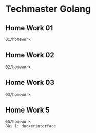 # Techmaster Golang
## Home Work 01
```text
01/homework
```
## Home Work 02
```text
02/homework
```
## Home Work 03
```text
03/homework
```

## Home Work 5
```text
05/homework
Bài 1: dockerinterface
```